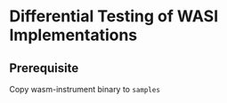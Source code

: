 # Differential Testing of WASI Implementations

## Prerequisite

Copy wasm-instrument binary to `samples`
